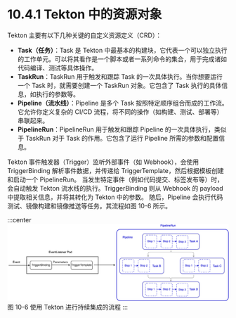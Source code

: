 # 10.4.1 Tekton 中的资源对象

Tekton 主要有以下几种关键的自定义资源定义（CRD）：

- **Task（任务）**：Task 是 Tekton 中最基本的构建块，它代表一个可以独立执行的工作单元。可以将其看作是一个脚本或者一系列命令的集合，用于完成诸如代码编译、测试等具体操作。
- **TaskRun**：TaskRun 用于触发和跟踪 Task 的一次具体执行。当你想要运行一个 Task 时，就需要创建一个 TaskRun 对象。它包含了 Task 执行的具体信息，如执行的参数等。
- **Pipeline（流水线）**：Pipeline 是多个 Task 按照特定顺序组合而成的工作流。它允许你定义复杂的 CI/CD 流程，将不同的操作（如构建、测试、部署等）串联起来。
- **PipelineRun**：PipelineRun 用于触发和跟踪 Pipeline 的一次具体执行，类似于 TaskRun 对于 Task 的作用。它包含了运行 Pipeline 所需的参数和配置信息。

Tekton 事件触发器（Trigger）监听外部事件（如 Webhook），会使用 TriggerBinding 解析事件数据，并传递给 TriggerTemplate，然后根据模板创建和启动一个 PipelineRun。
当发生特定事件（例如代码提交、标签发布等）时，会自动触发 Tekton 流水线的执行。TriggerBinding 则从 Webhook 的 payload 中提取相关信息，并将其转化为 Tekton 中的参数。
随后，Pipeline 会执行代码测试、镜像构建和镜像推送等任务。其流程如图 10-6 所示。

:::center
  ![](../assets/tekton-pipeline.png)<br/>
  图 10-6 使用 Tekton 进行持续集成的流程
:::



